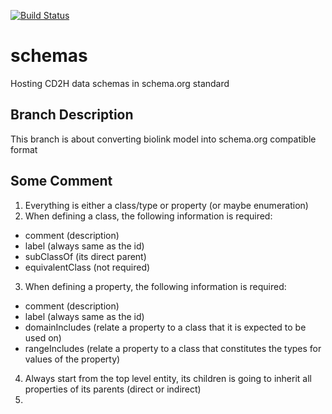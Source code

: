 [![Build Status](https://travis-ci.org/data2health/schemas.svg?branch=biothings)](https://travis-ci.org/data2health/schemas)

# schemas
Hosting CD2H data schemas in schema.org standard

## Branch Description
This branch is about converting biolink model into schema.org compatible format

## Some Comment
1. Everything is either a class/type or property (or maybe enumeration)
2. When defining a class, the following information is required:
  * comment (description)
  * label (always same as the id)
  * subClassOf (its direct parent)
  * equivalentClass (not required)
3. When defining a property, the following information is required:
  * comment (description)
  * label (always same as the id)
  * domainIncludes (relate a property to a class that it is expected to be used on)
  * rangeIncludes (relate a property to a class that constitutes the types for values of the property)
4. Always start from the top level entity, its children is going to inherit all properties of its parents (direct or indirect)
5. 
